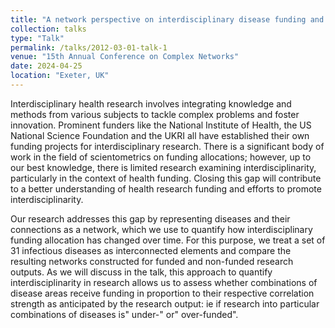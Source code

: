 ```yaml
---
title: "A network perspective on interdisciplinary disease funding and research output"
collection: talks
type: "Talk"
permalink: /talks/2012-03-01-talk-1
venue: "15th Annual Conference on Complex Networks"
date: 2024-04-25
location: "Exeter, UK"
---
```

Interdisciplinary health research involves integrating knowledge and methods from various subjects to tackle complex problems and foster innovation. Prominent funders like the National Institute of Health, the US National Science Foundation and the UKRI all have established their own funding projects for interdisciplinary research. There is a significant body of work in the field of scientometrics on funding allocations; however, up to our best knowledge, there is limited research examining interdisciplinarity, particularly in the context of health funding. Closing this gap will contribute to a better understanding of health research funding and efforts to promote interdisciplinarity.

Our research addresses this gap by representing diseases and their connections as a network, which we use to quantify how interdisciplinary funding allocation has changed over time. For this purpose, we treat a set of 31 infectious diseases as interconnected elements and compare the resulting networks constructed for funded and non-funded research outputs. As we will discuss in the talk, this approach to quantify interdisciplinarity in research allows us to assess whether combinations of disease areas receive funding in proportion to their respective correlation strength as anticipated by the research output: ie if research into particular combinations of diseases is" under-" or" over-funded".
